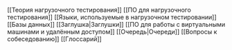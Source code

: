 [[Теория нагрузочного тестирования]]
[[ПО для нагрузочного тестирования]]
[[Языки, используемые в нагрузочном тестировании]]
[[Базы данных]]
[[Заглушка|Заглушки]]
[[ПО для работы с виртуальными машинами и удалённым доступом]]
[[Очередь|Очереди]]
[[Вопросы к собеседованию]]
[[Глоссарий]]